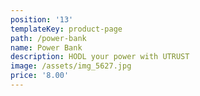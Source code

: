 ```yaml
---
position: '13'
templateKey: product-page
path: /power-bank
name: Power Bank
description: HODL your power with UTRUST
image: /assets/img_5627.jpg
price: '8.00'
---
```


